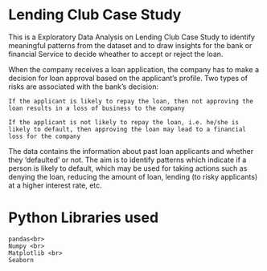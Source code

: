# Lending Club Case Study
This is a Exploratory Data Analysis on Lending Club Case Study to identify meaningful patterns from the dataset 
and to draw insights for the bank or financial Service to decide wheather to accept or reject the loan.

When the company receives a loan application, the company has to make a decision for loan approval based on the applicant’s profile. Two types of risks are associated with the bank’s decision:

    If the applicant is likely to repay the loan, then not approving the loan results in a loss of business to the company

    If the applicant is not likely to repay the loan, i.e. he/she is likely to default, then approving the loan may lead to a financial loss for the company

The data contains the information about past loan applicants and whether they ‘defaulted’ or not. The aim is to identify patterns which indicate if a person is likely to default, which may be used for taking actions such as denying the loan, reducing the amount of loan, lending (to risky applicants) at a higher interest rate, etc.


# Python Libraries used
	pandas<br>
	Numpy <br>
	Matplotlib <br>
	Seaborn
	
	

